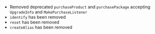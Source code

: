- Removed deprecated `purchaseProduct` and `purchasePackage` accepting `UpgradeInfo` and `MakePurchaseListener`
- `identify` has been removed
- `reset` has been removed
- `createAlias` has been removed
